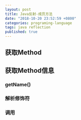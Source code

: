 ```yaml
---
layout: post
title: Java反射-成员方法
date: "2018-10-20 23:52:59 +0800"
categories: programing-language
tags: java reflection
published: true
---
```


## 获取Method

## 获取Method信息

### getName()

### 解析修饰符

### 调用